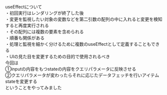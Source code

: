 useEffectについて  
・初回実行はレンダリングが終了した後  
・変更を監視したい対象の変数などを第二引数の配列の中に入れると変更を検知すると再度実行される  
・その配列には複数の要素を含められる  
・順番も関係がある  
・処理と監視を細かく分けるために複数のuseEffectとして定義することもできる  
・UIの見た目を変更するための目的で使用されるべき  
今回は  
①inputの内容をもつstateの内容をクエリパラメータに反映させる  
②クエリパラメータが変わったらそれに応じたデータフェッチを行いアイテムstateを変更する  
ということをやってみました
